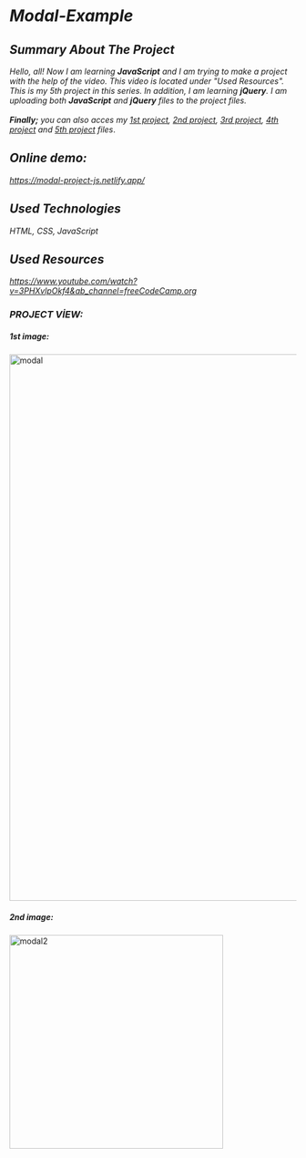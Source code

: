 # *Modal-Example*

## *Summary About The Project*
*Hello, all! 
Now I am learning <b>JavaScript</b> and I am trying to make a project with the help of the video. This video is located under "Used Resources".
This is my 5th project in this series.  In addition, I am learning <b>jQuery</b>. I am uploading both <b>JavaScript</b> and <b>jQuery</b> files to the project files.*<br><br>
*<b>Finally;</b>
you can also acces my [1st project](https://github.com/svvlcrkt/Simple-Color-Flipper), [2nd project](https://github.com/svvlcrkt/Counter-Example), [3rd project](https://github.com/svvlcrkt/Reviews-Example), [4th project](https://github.com/svvlcrkt/Responsive-Navbar-Example) and [5th project](https://github.com/svvlcrkt/Sidebar-Example) files*.

## *Online demo:*
*https://modal-project-js.netlify.app/*

## *Used Technologies*
*HTML, CSS, JavaScript*

## *Used Resources*
*https://www.youtube.com/watch?v=3PHXvlpOkf4&ab_channel=freeCodeCamp.org*

### *PROJECT VİEW:*

##### *1st image:* 
<img width="959" alt="modal" src="https://user-images.githubusercontent.com/63058707/132178444-eaadcf8e-7280-4613-892e-ed7319f2b36a.png">

##### *2nd image:*
<img width="375" alt="modal2" src="https://user-images.githubusercontent.com/63058707/132178473-9315577f-4370-4911-b862-e53d221b8ea9.png">
